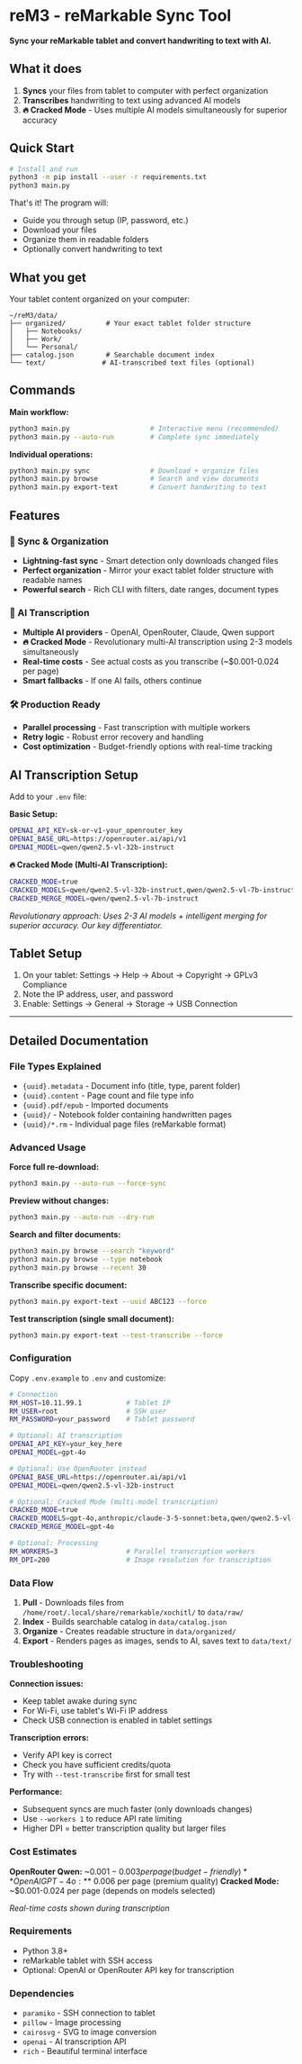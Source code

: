 # reM3 - reMarkable Sync Tool

**Sync your reMarkable tablet and convert handwriting to text with AI.**

## What it does

1. **Syncs** your files from tablet to computer with perfect organization
2. **Transcribes** handwriting to text using advanced AI models
3. **🔥 Cracked Mode** - Uses multiple AI models simultaneously for superior accuracy

## Quick Start

```bash
# Install and run
python3 -m pip install --user -r requirements.txt
python3 main.py
```

That's it! The program will:
- Guide you through setup (IP, password, etc.)
- Download your files
- Organize them in readable folders
- Optionally convert handwriting to text

## What you get

Your tablet content organized on your computer:
```
~/reM3/data/
├── organized/          # Your exact tablet folder structure
│   ├── Notebooks/
│   ├── Work/
│   └── Personal/
├── catalog.json        # Searchable document index
└── text/              # AI-transcribed text files (optional)
```

## Commands

**Main workflow:**
```bash
python3 main.py                    # Interactive menu (recommended)
python3 main.py --auto-run         # Complete sync immediately
```

**Individual operations:**
```bash
python3 main.py sync               # Download + organize files
python3 main.py browse             # Search and view documents
python3 main.py export-text        # Convert handwriting to text
```

## Features

### 📱 Sync & Organization
- **Lightning-fast sync** - Smart detection only downloads changed files
- **Perfect organization** - Mirror your exact tablet folder structure with readable names
- **Powerful search** - Rich CLI with filters, date ranges, document types

### 🤖 AI Transcription
- **Multiple AI providers** - OpenAI, OpenRouter, Claude, Qwen support
- **🔥 Cracked Mode** - Revolutionary multi-AI transcription using 2-3 models simultaneously
- **Real-time costs** - See actual costs as you transcribe (~$0.001-0.024 per page)
- **Smart fallbacks** - If one AI fails, others continue

### 🛠️ Production Ready
- **Parallel processing** - Fast transcription with multiple workers
- **Retry logic** - Robust error recovery and handling
- **Cost optimization** - Budget-friendly options with real-time tracking

## AI Transcription Setup

Add to your `.env` file:

**Basic Setup:**
```bash
OPENAI_API_KEY=sk-or-v1-your_openrouter_key
OPENAI_BASE_URL=https://openrouter.ai/api/v1
OPENAI_MODEL=qwen/qwen2.5-vl-32b-instruct
```

**🔥 Cracked Mode (Multi-AI Transcription):**
```bash
CRACKED_MODE=true
CRACKED_MODELS=qwen/qwen2.5-vl-32b-instruct,qwen/qwen2.5-vl-7b-instruct
CRACKED_MERGE_MODEL=qwen/qwen2.5-vl-7b-instruct
```
*Revolutionary approach: Uses 2-3 AI models + intelligent merging for superior accuracy. Our key differentiator.*

## Tablet Setup

1. On your tablet: Settings → Help → About → Copyright → GPLv3 Compliance
2. Note the IP address, user, and password
3. Enable: Settings → General → Storage → USB Connection

---

## Detailed Documentation

### File Types Explained

- `{uuid}.metadata` - Document info (title, type, parent folder)
- `{uuid}.content` - Page count and file type info
- `{uuid}.pdf/epub` - Imported documents
- `{uuid}/` - Notebook folder containing handwritten pages
- `{uuid}/*.rm` - Individual page files (reMarkable format)

### Advanced Usage

**Force full re-download:**
```bash
python3 main.py --auto-run --force-sync
```

**Preview without changes:**
```bash
python3 main.py --auto-run --dry-run
```

**Search and filter documents:**
```bash
python3 main.py browse --search "keyword"
python3 main.py browse --type notebook
python3 main.py browse --recent 30
```

**Transcribe specific document:**
```bash
python3 main.py export-text --uuid ABC123 --force
```

**Test transcription (single small document):**
```bash
python3 main.py export-text --test-transcribe --force
```

### Configuration

Copy `.env.example` to `.env` and customize:

```bash
# Connection
RM_HOST=10.11.99.1           # Tablet IP
RM_USER=root                 # SSH user
RM_PASSWORD=your_password    # Tablet password

# Optional: AI transcription
OPENAI_API_KEY=your_key_here
OPENAI_MODEL=gpt-4o

# Optional: Use OpenRouter instead
OPENAI_BASE_URL=https://openrouter.ai/api/v1
OPENAI_MODEL=qwen/qwen2.5-vl-32b-instruct

# Optional: Cracked Mode (multi-model transcription)
CRACKED_MODE=true
CRACKED_MODELS=gpt-4o,anthropic/claude-3-5-sonnet:beta,qwen/qwen2.5-vl-32b-instruct
CRACKED_MERGE_MODEL=gpt-4o

# Optional: Processing
RM_WORKERS=3                 # Parallel transcription workers
RM_DPI=200                   # Image resolution for transcription
```

### Data Flow

1. **Pull** - Downloads files from `/home/root/.local/share/remarkable/xochitl/` to `data/raw/`
2. **Index** - Builds searchable catalog in `data/catalog.json`
3. **Organize** - Creates readable structure in `data/organized/`
4. **Export** - Renders pages as images, sends to AI, saves text to `data/text/`

### Troubleshooting

**Connection issues:**
- Keep tablet awake during sync
- For Wi-Fi, use tablet's Wi-Fi IP address
- Check USB connection is enabled in tablet settings

**Transcription errors:**
- Verify API key is correct
- Check you have sufficient credits/quota
- Try with `--test-transcribe` first for small test

**Performance:**
- Subsequent syncs are much faster (only downloads changes)
- Use `--workers 1` to reduce API rate limiting
- Higher DPI = better transcription quality but larger files

### Cost Estimates

**OpenRouter Qwen:** ~$0.001-0.003 per page (budget-friendly)
**OpenAI GPT-4o:** ~$0.006 per page (premium quality)
**Cracked Mode:** ~$0.001-0.024 per page (depends on models selected)

*Real-time costs shown during transcription*

### Requirements

- Python 3.8+
- reMarkable tablet with SSH access
- Optional: OpenAI or OpenRouter API key for transcription

### Dependencies

- `paramiko` - SSH connection to tablet
- `pillow` - Image processing
- `cairosvg` - SVG to image conversion
- `openai` - AI transcription API
- `rich` - Beautiful terminal interface
